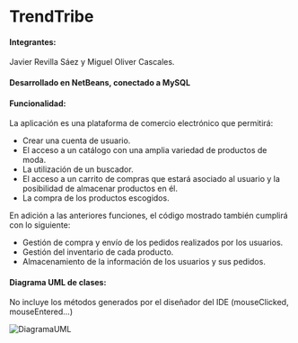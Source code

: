 # TrendTribe

#### Integrantes:
Javier Revilla Sáez y Miguel Oliver Cascales.

#### Desarrollado en NetBeans, conectado a MySQL

#### Funcionalidad:
La aplicación es una plataforma de comercio electrónico que permitirá:

* Crear una cuenta de usuario.
* El acceso a un catálogo con una amplia variedad de productos de moda.
* La utilización de un buscador.
* El acceso a un carrito de compras que estará asociado al usuario y la posibilidad de almacenar productos en él.
* La compra de los productos escogidos.

En adición a las anteriores funciones, el código mostrado también cumplirá con lo siguiente:

* Gestión de compra y envío de los pedidos realizados por los usuarios.
* Gestión del inventario de cada producto.
* Almacenamiento de la información de los usuarios y sus pedidos.


#### Diagrama UML de clases:
No incluye los métodos generados por el diseñador del IDE (mouseClicked, mouseEntered...)

![DiagramaUML](https://github.com/Javotass/TrendTribe/assets/109975652/6b702621-1608-4b50-adae-92f303abea3f)




